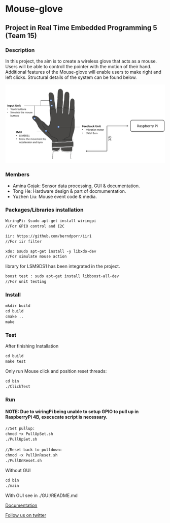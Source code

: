 # Mouse-glove

## Project in Real Time Embedded Programming 5 (Team 15)

### Description
In this project, the aim is to create a wireless glove that acts as a mouse. Users will be able to controll the pointer with the motion of their hand. Additional features of the Mouse-glove will enable users to make right and left clicks. Structural details of the system can be found below.

![image](https://github.com/gojakamina/Mouse-glove/raw/master/Schematic.png)

### Members
* Amina Gojak: Sensor data processing, GUI & documentation.
* Tong He: Hardware design & part of docmumentation.
* Yuzhen Liu: Mouse event code & media.


### Packages/Libraries installation

```diff
WiringPi: $sudo apt-get install wiringpi 
//For GPIO control and I2C  
```
```diff
iir: https://github.com/berndporr/iir1 
//For iir filter 
```
```diff
xdo: $sudo apt-get install -y libxdo-dev 
//For simulate mouse action
```
library for LSM9DS1 has been integrated in the project.

```diff
boost test : sudo apt-get install libboost-all-dev 
//For unit testing
```

### Install
```diff
mkdir build
cd build
cmake ..  
make
```

### Test
After finishing Installation
```diff
cd build  
make test
```
Only run Mouse click and position reset threads:
```diff
cd bin
./ClickTest
```
### Run
#### NOTE: Due to wiringPi being unable to setup GPIO to pull up in RaspberryPi 4B, execucate script is necessary.
```diff
//Set pullup:
chmod +x PullUpSet.sh
./PullUpSet.sh

//Reset back to pulldown:
chmod +x PullDnReset.sh
./PullDnReset.sh
```
Without GUI
```diff
cd bin  
./main
```
With GUI see in ./GUI/README.md

<a href="https://gojakamina.github.io/Mouse-glove/" target="_blank">Documentation</a>

<a href="https://twitter.com/glove_mouse" target="_blank">Follow us on twitter</a>
